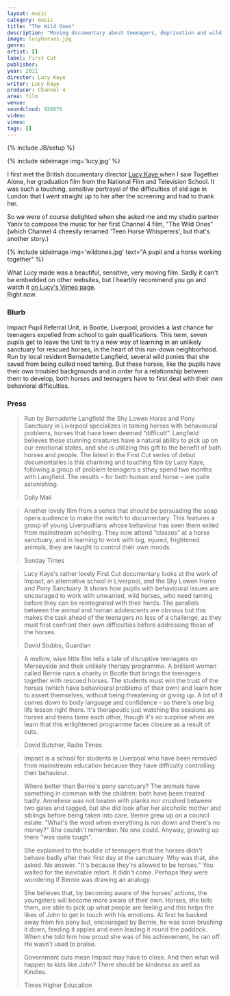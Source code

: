 ```yaml
---
layout: music
category: music
title: "The Wild Ones"
description: "Moving documentary about teenagers, deprivation and wild horses."
image: lucyhorses.jpg
genre:
artist: []
label: First Cut
publisher: 
year: 2011
director: Lucy Kaye 
writer: Lucy Kaye 
producer: Channel 4
area: film
venue: 
soundcloud: 926676
video: 
vimeo: 
tags: []
---
```

{% include JB/setup %}

{% include sideimage img='lucy.jpg' %}

I first met the British documentary director <a href="https://vimeo.com/user10836861">Lucy Kaye </a>when I saw Together Alone, her graduation film from the National Film and Television School. It was such a touching, sensitive portrayal of the difficulties of old age in London that I went straight up to her after the screening and had to thank her.

So we were of course delighted when she asked me and my studio partner Yaniv to compose the music for her first Channel 4 film, "The Wild Ones" (which Channel 4 cheesily renamed 'Teen Horse Whisperers', but that's another story.)

{% include sideimage img='wildones.jpg' text="A pupil and a horse working together" %}

What Lucy made was a beautiful, sensitive, very moving film. Sadly it can't be embedded on other websites, but I heartily recommend you go and watch it <a href="https://vimeo.com/54937192">on Lucy's Vimeo page</a>.  
Right now.

<h3>Blurb</h3>
Impact Pupil Referral Unit, in Bootle, Liverpool, provides a last chance for teenagers expelled from school to gain qualifications. This term, seven pupils get to leave the Unit to try a new way of learning in an unlikely sanctuary for rescued horses, in the heart of this run-down neighborhood. Run by local resident Bernadette Langfield, several wild ponies that she saved from being culled need taming. But these horses, like the pupils have their own troubled backgrounds and in order for a relationship between them to develop, both horses and teenagers have to first deal with their own behavioral difficulties.

<h3>Press</h3>
<blockquote>
<p>Run by Bernadette Langfield the Shy Lowen Horse and Pony Sanctuary in Liverpool specializes in taming horses with behavioural problems, horses that have been deemed “difficult”. Langfield believes these stunning creatures have a natural ability to pick up on our emotional states, and she is utilizing this gift to the benefit of both horses and people. The latest in the First Cut series of debut documentaries is this charming and touching film by Lucy Kaye, following a group of problem teenagers a sthey spend two months with Langfield. The results – for both human and horse – are quite astonishing.</p>
<footer>Daily Mail</footer>
</blockquote>


<blockquote>
<p>Another lovely film from a series that should be persuading the soap opera audience to make the switch to documentary. This features a group of young Liverpudlians whose behaviour has seen them exiled from mainstream schooling. They now attend “classes” at a horse sanctuary, and in learning to work with big, injured, frightened animals, they are taught to control their own moods.</p>
<footer>Sunday Times</footer>
</blockquote>

<blockquote>
<p>Lucy Kaye's rather lovely First Cut documentary looks at the work of Impact, an alternative school in Liverpool, and the Shy Lowen Horse and Pony Sanctuary. It shows how pupils with behavioural issues are encouraged to work with unwanted, wild horses, who need taming before they can be reintegrated with their herds. The parallels between the animal and human adolescents are obvious but this makes the task ahead of the teenagers no less of a challenge, as they must first confront their own difficulties before addressing those of the horses.</p>
<footer>David Stubbs, Guardian</footer>
</blockquote>

<blockquote>
<p>A mellow, wise little film tells a tale of disruptive teenagers on Merseyside and their unlikely therapy programme. A brilliant woman called Bernie runs a charity in Bootle that brings the teenagers together with rescued horses. The students must win the trust of the horses (which have behavioural problems of their own) and learn how to assert themselves, without being threatening or giving up. A lot of it comes down to body language and confidence - so there's one big life lesson right there. It's therapeutic just watching the sessions as horses and teens tame each other, though it's no surprise when we learn that this enlightened programme faces closure as a result of cuts.</p>
<footer>David Butcher, Radio Times</footer>
</blockquote>

<blockquote>
 <p>Impact is a school for students in Liverpool who have been removed from mainstream education because they have difficulty controlling their behaviour. 

Where better than Bernie's pony sanctuary? The animals have something in common with the children: both have been treated badly. Anneliese was not beaten with planks nor crushed between two gates and tagged, but she did look after her alcoholic mother and siblings before being taken into care. Bernie grew up on a council estate. "What's the word when everything is run down and there's no money?" She couldn't remember. No one could. Anyway, growing up there "was quite tough".

She explained to the huddle of teenagers that the horses didn't behave badly after their first day at the sanctuary. Why was that, she asked. No answer. "It's because they're allowed to be horses." You waited for the inevitable retort. It didn't come. Perhaps they were wondering if Bernie was drawing an analogy.

She believes that, by becoming aware of the horses' actions, the youngsters will become more aware of their own. Horses, she tells them, are able to pick up what people are feeling and this helps the likes of John to get in touch with his emotions. At first he backed away from his pony but, encouraged by Bernie, he was soon brushing it down, feeding it apples and even leading it round the paddock. When she told him how proud she was of his achievement, he ran off. He wasn't used to praise.

Government cuts mean Impact may have to close. And then what will happen to kids like John? There should be kindness as well as Kindles.<p>
<footer>Times Higher Education</footer>
</blockquote>





